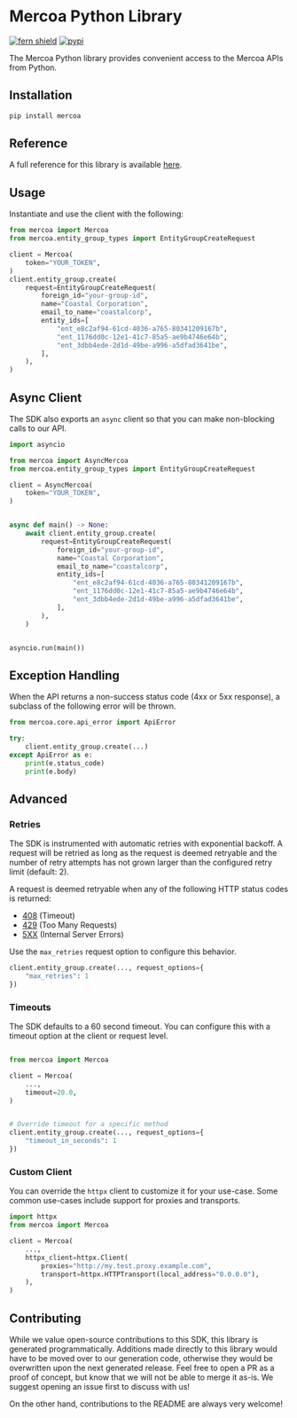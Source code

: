 # Mercoa Python Library

[![fern shield](https://img.shields.io/badge/%F0%9F%8C%BF-Built%20with%20Fern-brightgreen)](https://buildwithfern.com?utm_source=github&utm_medium=github&utm_campaign=readme&utm_source=https%3A%2F%2Fgithub.com%2Fmercoa-finance%2Fpython)
[![pypi](https://img.shields.io/pypi/v/mercoa)](https://pypi.python.org/pypi/mercoa)

The Mercoa Python library provides convenient access to the Mercoa APIs from Python.

## Installation

```sh
pip install mercoa
```

## Reference

A full reference for this library is available [here](https://github.com/mercoa-finance/python/blob/HEAD/./reference.md).

## Usage

Instantiate and use the client with the following:

```python
from mercoa import Mercoa
from mercoa.entity_group_types import EntityGroupCreateRequest

client = Mercoa(
    token="YOUR_TOKEN",
)
client.entity_group.create(
    request=EntityGroupCreateRequest(
        foreign_id="your-group-id",
        name="Coastal Corporation",
        email_to_name="coastalcorp",
        entity_ids=[
            "ent_e8c2af94-61cd-4036-a765-80341209167b",
            "ent_1176dd0c-12e1-41c7-85a5-ae9b4746e64b",
            "ent_3dbb4ede-2d1d-49be-a996-a5dfad3641be",
        ],
    ),
)
```

## Async Client

The SDK also exports an `async` client so that you can make non-blocking calls to our API.

```python
import asyncio

from mercoa import AsyncMercoa
from mercoa.entity_group_types import EntityGroupCreateRequest

client = AsyncMercoa(
    token="YOUR_TOKEN",
)


async def main() -> None:
    await client.entity_group.create(
        request=EntityGroupCreateRequest(
            foreign_id="your-group-id",
            name="Coastal Corporation",
            email_to_name="coastalcorp",
            entity_ids=[
                "ent_e8c2af94-61cd-4036-a765-80341209167b",
                "ent_1176dd0c-12e1-41c7-85a5-ae9b4746e64b",
                "ent_3dbb4ede-2d1d-49be-a996-a5dfad3641be",
            ],
        ),
    )


asyncio.run(main())
```

## Exception Handling

When the API returns a non-success status code (4xx or 5xx response), a subclass of the following error
will be thrown.

```python
from mercoa.core.api_error import ApiError

try:
    client.entity_group.create(...)
except ApiError as e:
    print(e.status_code)
    print(e.body)
```

## Advanced

### Retries

The SDK is instrumented with automatic retries with exponential backoff. A request will be retried as long
as the request is deemed retryable and the number of retry attempts has not grown larger than the configured
retry limit (default: 2).

A request is deemed retryable when any of the following HTTP status codes is returned:

- [408](https://developer.mozilla.org/en-US/docs/Web/HTTP/Status/408) (Timeout)
- [429](https://developer.mozilla.org/en-US/docs/Web/HTTP/Status/429) (Too Many Requests)
- [5XX](https://developer.mozilla.org/en-US/docs/Web/HTTP/Status/500) (Internal Server Errors)

Use the `max_retries` request option to configure this behavior.

```python
client.entity_group.create(..., request_options={
    "max_retries": 1
})
```

### Timeouts

The SDK defaults to a 60 second timeout. You can configure this with a timeout option at the client or request level.

```python

from mercoa import Mercoa

client = Mercoa(
    ...,
    timeout=20.0,
)


# Override timeout for a specific method
client.entity_group.create(..., request_options={
    "timeout_in_seconds": 1
})
```

### Custom Client

You can override the `httpx` client to customize it for your use-case. Some common use-cases include support for proxies
and transports.
```python
import httpx
from mercoa import Mercoa

client = Mercoa(
    ...,
    httpx_client=httpx.Client(
        proxies="http://my.test.proxy.example.com",
        transport=httpx.HTTPTransport(local_address="0.0.0.0"),
    ),
)
```

## Contributing

While we value open-source contributions to this SDK, this library is generated programmatically.
Additions made directly to this library would have to be moved over to our generation code,
otherwise they would be overwritten upon the next generated release. Feel free to open a PR as
a proof of concept, but know that we will not be able to merge it as-is. We suggest opening
an issue first to discuss with us!

On the other hand, contributions to the README are always very welcome!
